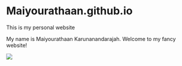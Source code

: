 # Maiyourathaan.github.io
This is my personal website

My name is Maiyourathaan Karunanandarajah. Welcome to my fancy website!

![](https://i.gifer.com/DUOr.gif)